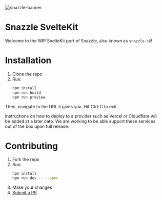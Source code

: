 ![snazzle-banner](https://github.com/SnarpleDev/snazzle-sk/assets/31410740/c05f85b9-3fea-48ea-8ce3-33df6a925566)
# Snazzle SvelteKit

Welcome to the WIP SvelteKit port of Snazzle, also known as `snazzle-sk`!

# Installation
1. Clone the repo
2. Run:
   ```bash
   npm install
   npm run build
   npm run preview
   ```
Then, navigate to the URL it gives you.
Hit Ctrl-C to exit.

Instructions on how to deploy to a provider such as Vercel or Cloudflare will be added at a later date. 
We are working to be able support these services out of the box upon full release.

# Contributing

1. Fork the repo
2. Run:
   ```bash
   npm install
   npm run dev -- --open
   ```
3. Make your changes
4. [Submit a PR](https://github.com/redstone-dev/snazzle-sk/pulls?q=is%3Apr+is%3Aopen+sort%3Aupdated-desc)
